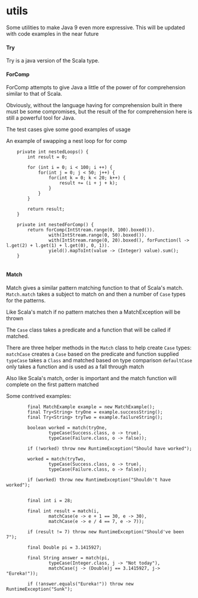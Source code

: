 # utils

Some utilities to make Java 9 even more expressive. This will be updated with code examples in the near future

#### Try
Try is a java version of the Scala type.


#### ForComp
ForComp attempts to give Java a little of the power of for comprehension similar to that of Scala.

Obviously, without the language having for comprehension built in there must be some compromises, but the result of the 
for comprehension here is still a powerful tool for Java.

The test cases give some good examples of usage

An example of swapping a nest loop for for comp

```
    private int nestedLoops() {
        int result = 0;

        for (int i = 0; i < 100; i ++) {
            for(int j = 0; j < 50; j++) {
                for(int k = 0; k < 20; k++) {
                    result += (i + j + k);
                }
            }
        }

        return result;
    }

    private int nestedForComp() {
        return forComp(IntStream.range(0, 100).boxed()).
                with(IntStream.range(0, 50).boxed()).
                with(IntStream.range(0, 20).boxed(), forFunction(l -> l.get(2) + l.get(1) + l.get(0), 0, 1)).
                yield().mapToInt(value -> (Integer) value).sum();
    }
    
```

#### Match
Match gives a similar pattern matching function to that of Scala's match. <code>Match.match</code> takes a subject to 
match on and then a number of <code>Case</code> types for the patterns.

Like Scala's match if no pattern matches then a MatchException will be thrown

The <code>Case</code> class takes a predicate and a function that will be called if matched.

There are three helper methods in the <code>Match</code> class to help create <code>Case</code> types:
<code>matchCase</code> creates a <code>Case</code> based on the predicate and function supplied
<code>typeCase</code> takes a <code>Class</code> and matched based on type comparison
<code>defaultCase</code> only takes a function and is used as a fall through match

Also like Scala's match, order is important and the match function will complete on the first pattern matched 

Some contrived examples:
```
        final MatchExample example = new MatchExample();
        final Try<String> tryOne = example.successString();
        final Try<String> tryTwo = example.failureString();

        boolean worked = match(tryOne,
                typeCase(Success.class, o -> true),
                typeCase(Failure.class, o -> false));

        if (!worked) throw new RuntimeException("Should have worked");

        worked = match(tryTwo,
                typeCase(Success.class, o -> true),
                typeCase(Failure.class, o -> false));

        if (worked) throw new RuntimeException("Shouldn't have worked");


        final int i = 28;

        final int result = match(i,
                matchCase(e -> e + 1 == 30, e -> 30),
                matchCase(e -> e / 4 == 7, e -> 7));

        if (result != 7) throw new RuntimeException("Should've been 7");

        final Double pi = 3.1415927;

        final String answer = match(pi,
                typeCase(Integer.class, j -> "Not today"),
                matchCase(j -> (Double)j == 3.1415927, j-> "Eureka!"));

        if (!answer.equals("Eureka!")) throw new RuntimeException("Sunk");
```